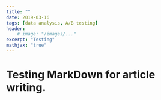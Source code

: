 ```yaml
---
title: ""
date: 2019-03-16
tags: [data analysis, A/B testing]
header:
    # image: "/images/..."
excerpt: "Testing"
mathjax: "true"
---
```


# Testing MarkDown for article writing.